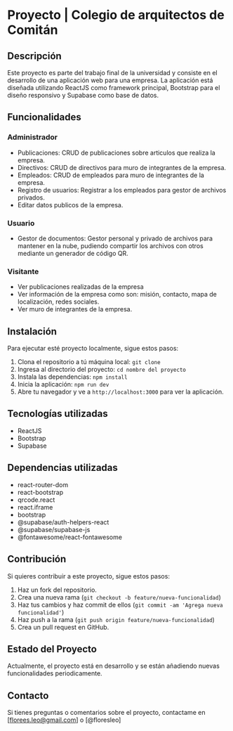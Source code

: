 # Proyecto | Colegio de arquitectos de Comitán

## Descripción
Este proyecto es parte del trabajo final de la universidad y consiste en el desarrollo de una aplicación web para una empresa. La aplicación está diseñada utilizando ReactJS como framework principal, Bootstrap para el diseño responsivo y Supabase como base de datos.

## Funcionalidades
### Administrador
- Publicaciones: CRUD de publicaciones sobre articulos que realiza la empresa.
- Directivos: CRUD de directivos para muro de integrantes de la empresa.
- Empleados: CRUD de empleados para muro de integrantes de la empresa.
- Registro de usuarios: Registrar a los empleados para gestor de archivos privados.
- Editar datos publicos de la empresa.

### Usuario
- Gestor de documentos: Gestor personal y privado de archivos para mantener en la nube, pudiendo compartir los archivos con otros mediante un generador de código QR.

### Visitante
- Ver publicaciones realizadas de la empresa
- Ver información de la empresa como son: misión, contacto, mapa de localización, redes sociales.
- Ver muro de integrantes de la empresa.

## Instalación

Para ejecutar esté proyecto localmente, sigue estos pasos:

1. Clona el repositorio a tú máquina local: `git clone`
2. Ingresa al directorio del proyecto: `cd nombre del proyecto`
3. Instala las dependencias: `npm install`
4. Inicia la aplicación: `npm run dev`
5. Abre tu navegador y ve a `http://localhost:3000` para ver la aplicación.

## Tecnologías utilizadas

- ReactJS
- Bootstrap
- Supabase

## Dependencias utilizadas

- react-router-dom
- react-bootstrap
- qrcode.react
- react.iframe
- bootstrap
- @supabase/auth-helpers-react
- @supabase/supabase-js
- @fontawesome/react-fontawesome

## Contribución

Si quieres contribuir a este proyecto, sigue estos pasos:

1. Haz un fork del repositorio.
2. Crea una nueva rama (`git checkout -b feature/nueva-funcionalidad`)
3. Haz tus cambios y haz commit de ellos (`git commit -am 'Agrega nueva funcionalidad'`)
4. Haz push a la rama (`git push origin feature/nueva-funcionalidad`)
5. Crea un pull request en GitHub.

## Estado del Proyecto

Actualmente, el proyecto está en desarrollo y se están añadiendo nuevas funcionalidades periodicamente.

## Contacto

Si tienes preguntas o comentarios sobre el proyecto, contactame en [florees.leo@gmail.com] o [@floresleo]
